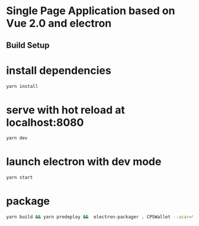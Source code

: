 # Single Page Application based on Vue 2.0 and electron

## Build Setup


# install dependencies
``` bash
yarn install
```
# serve with hot reload at localhost:8080
``` bash
yarn dev
```
# launch electron with dev mode
``` bash
yarn start
```
# package
``` bash
yarn build && yarn predeploy &&  electron-packager . CPSWallet --asar=true --all --overwrite --out=./outapp/ --no-prune

```
